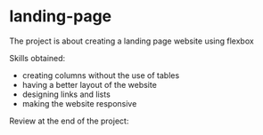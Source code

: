 # landing-page
The project is about creating a landing page website using flexbox

Skills obtained:
<ul>
<li>creating columns without the use of tables</li>
<li>having a better layout of the website</li>
<li>designing links and lists</li>
<li>making the website responsive</li>
</ul>

Review at the end of the project:

